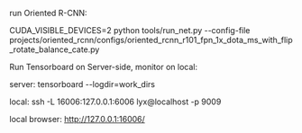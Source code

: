 run Oriented R-CNN:

CUDA_VISIBLE_DEVICES=2 python tools/run_net.py --config-file projects/oriented_rcnn/configs/oriented_rcnn_r101_fpn_1x_dota_ms_with_flip_rotate_balance_cate.py


Run Tensorboard on Server-side, monitor on local:

server: tensorboard --logdir=work_dirs

local: ssh -L 16006:127.0.0.1:6006 lyx@localhost -p 9009

local browser: http://127.0.0.1:16006/
